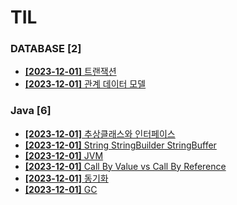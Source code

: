 # TIL
 
### DATABASE [2]
- [**[2023-12-01]**  트랜잭션](https://github.com/A-lass/TIL/blob/main/DATABASE/트랜잭션.md)
- [**[2023-12-01]**  관계 데이터 모델](https://github.com/A-lass/TIL/blob/main/DATABASE/관계_데이터_모델.md)
### Java [6]
- [**[2023-12-01]**  추상클래스와 인터페이스](https://github.com/A-lass/TIL/blob/main/Java/추상클래스와_인터페이스.md)
- [**[2023-12-01]**  String StringBuilder StringBuffer](https://github.com/A-lass/TIL/blob/main/Java/String_StringBuilder_StringBuffer.md)
- [**[2023-12-01]**  JVM](https://github.com/A-lass/TIL/blob/main/Java/JVM.md)
- [**[2023-12-01]**  Call By Value vs Call By Reference](https://github.com/A-lass/TIL/blob/main/Java/Call_By_Value_vs_Call_By_Reference.md)
- [**[2023-12-01]**  동기화](https://github.com/A-lass/TIL/blob/main/Java/동기화.md)
- [**[2023-12-01]**  GC](https://github.com/A-lass/TIL/blob/main/Java/GC.md)

